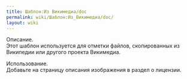 ```yaml
---
title: Шаблон:Из Викимедиа/doc
permalink: wiki/Шаблон:Из_Викимедиа/doc/
layout: wiki
---
```


Описание.  
Этот шаблон используется для отметки файлов, скопированных из Википедии
или другого проекта Викимедиа.

Использование.  
Добавьте на страницу описания изображения в раздел о
лицензии.<includeonly>

[](Категория:Шаблоны_лицензий "wikilink")</includeonly><noinclude>
[](Категория:Документация_шаблонов "wikilink")</noinclude>
